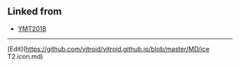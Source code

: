 ## Linked from

* [YMT2018](YMT2018.md)


----
[Edit](https://github.com/vitroid/vitroid.github.io/blob/master/MD/ice T2.icon.md)
